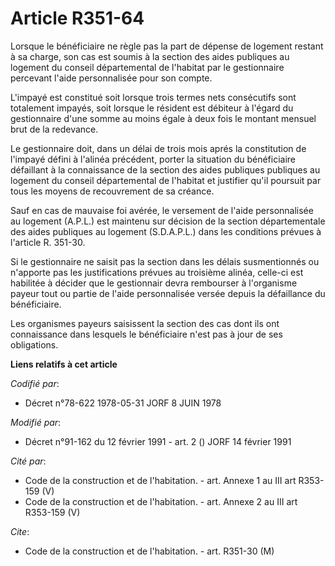 # Article R351-64

Lorsque le bénéficiaire ne règle pas la part de dépense de logement restant à sa charge, son cas est soumis à la section des
aides publiques au logement du conseil départemental de l'habitat par le gestionnaire percevant l'aide personnalisée pour son
compte.

L'impayé est constitué soit lorsque trois termes nets consécutifs sont totalement impayés, soit lorsque le résident est
débiteur à l'égard du gestionnaire d'une somme au moins égale à deux fois le montant mensuel brut de la redevance.

Le gestionnaire doit, dans un délai de trois mois aprés la constitution de l'impayé défini à l'alinéa précédent, porter la
situation du bénéficiaire défaillant à la connaissance de la section des aides publiques publiques au logement du conseil
départemental de l'habitat et justifier qu'il poursuit par tous les moyens de recouvrement de sa créance.

Sauf en cas de mauvaise foi avérée, le versement de l'aide personnalisée au logement (A.P.L.) est maintenu sur décision de la
section départementale des aides publiques au logement (S.D.A.P.L.) dans les conditions prévues à l'article R. 351-30.

Si le gestionnaire ne saisit pas la section dans les délais susmentionnés ou n'apporte pas les justifications prévues au
troisième alinéa, celle-ci est habilitée à décider que le gestionnair devra rembourser à l'organisme payeur tout ou partie de
l'aide personnalisée versée depuis la défaillance du bénéficiaire.

Les organismes payeurs saisissent la section des cas dont ils ont connaissance dans lesquels le bénéficiaire n'est pas à jour
de ses obligations.

**Liens relatifs à cet article**

_Codifié par_:

  - Décret n°78-622 1978-05-31 JORF 8 JUIN 1978

_Modifié par_:

  - Décret n°91-162 du 12 février 1991 - art. 2 () JORF 14 février 1991

_Cité par_:

  - Code de la construction et de l'habitation. - art. Annexe 1 au III art R353-159 (V)
  - Code de la construction et de l'habitation. - art. Annexe 2 au III art R353-159 (V)

_Cite_:

  - Code de la construction et de l'habitation. - art. R351-30 (M)
